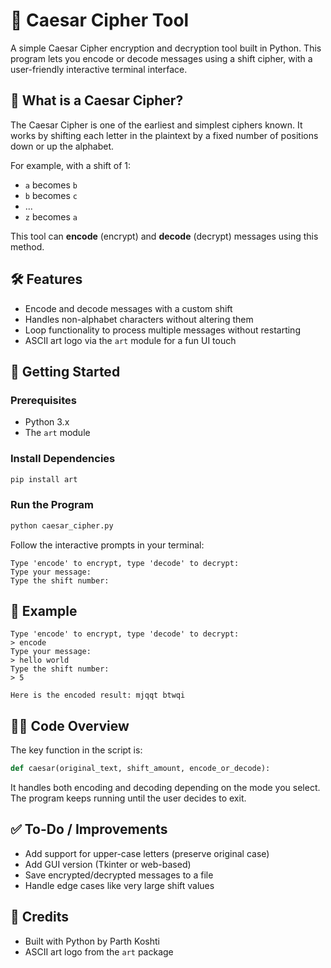 # 🔐 Caesar Cipher Tool

A simple Caesar Cipher encryption and decryption tool built in Python. This program lets you encode or decode messages using a shift cipher, with a user-friendly interactive terminal interface.

## 📜 What is a Caesar Cipher?

The Caesar Cipher is one of the earliest and simplest ciphers known. It works by shifting each letter in the plaintext by a fixed number of positions down or up the alphabet.

For example, with a shift of 1:  
- `a` becomes `b`  
- `b` becomes `c`  
- ...  
- `z` becomes `a`

This tool can **encode** (encrypt) and **decode** (decrypt) messages using this method.

## 🛠 Features

- Encode and decode messages with a custom shift
- Handles non-alphabet characters without altering them
- Loop functionality to process multiple messages without restarting
- ASCII art logo via the `art` module for a fun UI touch

## 🚀 Getting Started

### Prerequisites

- Python 3.x
- The `art` module

### Install Dependencies

```bash
pip install art
```

### Run the Program

```bash
python caesar_cipher.py
```

Follow the interactive prompts in your terminal:

```plaintext
Type 'encode' to encrypt, type 'decode' to decrypt:
Type your message:
Type the shift number:
```

## 🧠 Example

```plaintext
Type 'encode' to encrypt, type 'decode' to decrypt:
> encode
Type your message:
> hello world
Type the shift number:
> 5

Here is the encoded result: mjqqt btwqi
```

## 👨‍💻 Code Overview

The key function in the script is:

```python
def caesar(original_text, shift_amount, encode_or_decode):
```

It handles both encoding and decoding depending on the mode you select. The program keeps running until the user decides to exit.

## ✅ To-Do / Improvements

- Add support for upper-case letters (preserve original case)
- Add GUI version (Tkinter or web-based)
- Save encrypted/decrypted messages to a file
- Handle edge cases like very large shift values

## 🧡 Credits

- Built with Python by Parth Koshti
- ASCII art logo from the `art` package
